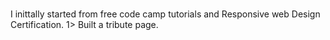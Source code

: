 #
I inittally started from free code camp tutorials and Responsive web Design Certification.
1> Built a tribute page.
